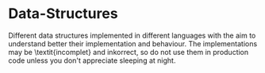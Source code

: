 # Data-Structures
Different data structures implemented in different languages with the aim to understand better their implementation and
behaviour. The implementations may be \textit{incomplet} and inkorrect, so do not use them in production code unless you don't
appreciate sleeping at night. 

